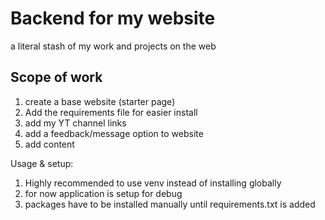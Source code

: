 # Backend for my website
a literal stash of my work and projects on the web

## Scope of work
1. create a base website (starter page)
2. Add the requirements file for easier install 
5. add my YT channel links
3. add a feedback/message option to website
4. add content

Usage & setup:
1. Highly recommended to use venv instead of installing globally
2. for now application is setup for debug
3. packages have to be installed manually until requirements.txt is added